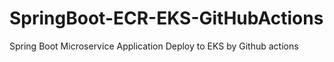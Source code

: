 # SpringBoot-ECR-EKS-GitHubActions
Spring Boot Microservice Application Deploy to EKS by Github actions

